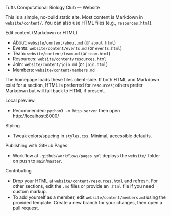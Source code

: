 Tufts Computational Biology Club — Website

This is a simple, no-build static site. Most content is Markdown in `website/content/`. You can also use HTML files (e.g., `resources.html`).

Edit content (Markdown or HTML)
- About: `website/content/about.md` (or `about.html`)
- Events: `website/content/events.md` (or `events.html`)
- Team: `website/content/team.md` (or `team.html`)
- Resources: `website/content/resources.html`
- Join: `website/content/join.md` (or `join.html`)
- Members: `website/content/members.md`

The homepage loads these files client-side. If both HTML and Markdown exist for a section, HTML is preferred for `resources`; others prefer Markdown but will fall back to HTML if present.

Local preview
- Recommended: `python3 -m http.server` then open http://localhost:8000/

Styling
- Tweak colors/spacing in `styles.css`. Minimal, accessible defaults.

Publishing with GitHub Pages
- Workflow at `.github/workflows/pages.yml` deploys the `website/` folder on push to `main`/`master`.

Contributing
- Drop your HTML at `website/content/resources.html` and refresh. For other sections, edit the `.md` files or provide an `.html` file if you need custom markup.
- To add yourself as a member, edit `website/content/members.md` using the provided template. Create a new branch for your changes, then open a pull request.
